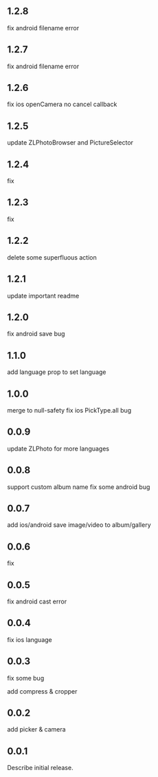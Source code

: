 ## 1.2.8
fix android filename error
## 1.2.7
fix android filename error
## 1.2.6
fix ios openCamera no cancel callback
## 1.2.5
update ZLPhotoBrowser and PictureSelector
## 1.2.4
fix
## 1.2.3
fix
## 1.2.2
delete some superfluous action
## 1.2.1
update important readme
## 1.2.0
fix android save bug
## 1.1.0
add language prop to set language

## 1.0.0
merge to null-safety
fix ios PickType.all bug

## 0.0.9
update ZLPhoto for more languages

## 0.0.8
support custom album name
fix some android bug

## 0.0.7
add ios/android save image/video to album/gallery

## 0.0.6
fix

## 0.0.5
fix android cast error

## 0.0.4
fix ios language

## 0.0.3
fix some bug

add compress & cropper
## 0.0.2
add picker & camera
## 0.0.1
Describe initial release.
